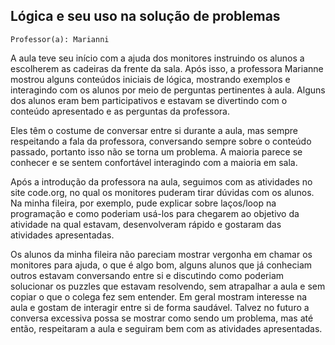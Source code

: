 ## Lógica e seu uso na solução de problemas

` Professor(a): Marianni `

A aula teve seu início com a ajuda dos monitores instruindo os alunos a escolherem as cadeiras da frente da sala. Após isso, a professora Marianne mostrou alguns conteúdos iniciais de lógica, mostrando exemplos e interagindo com os alunos por meio de perguntas pertinentes à aula. Alguns dos alunos eram bem participativos e estavam se divertindo com o conteúdo apresentado e as perguntas da professora.

Eles têm o costume de conversar entre si durante a aula, mas sempre respeitando a fala da professora, conversando sempre sobre o conteúdo passado, portanto isso não se torna um problema. A maioria parece se conhecer e se sentem confortável interagindo com a maioria em sala. 

Após a introdução da professora na aula, seguimos com as atividades no site code.org, no qual os monitores puderam tirar dúvidas com os alunos. Na minha fileira, por exemplo, pude explicar sobre laços/loop na programação e como poderiam usá-los para chegarem ao objetivo da atividade na qual estavam, desenvolveram rápido e gostaram das atividades apresentadas.

Os alunos da minha fileira não pareciam mostrar vergonha em chamar os monitores para ajuda, o que é algo bom, alguns alunos que já conheciam outros estavam conversando entre si e discutindo como poderiam solucionar os puzzles que estavam resolvendo, sem atrapalhar a aula e sem copiar o que o colega fez sem entender. Em geral mostram interesse na aula e gostam de interagir entre si de forma saudável. Talvez no futuro a conversa excessiva possa se mostrar como sendo um problema, mas até então, respeitaram a aula e seguiram bem com as atividades apresentadas.


